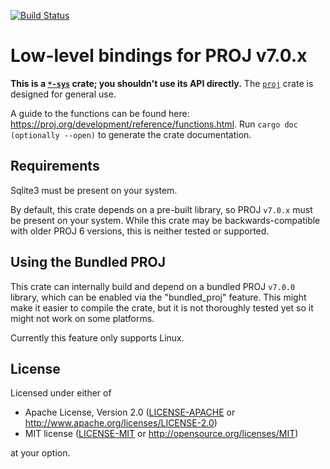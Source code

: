[![Build Status](https://travis-ci.org/georust/proj-sys.svg?branch=master)](https://travis-ci.org/georust/proj-sys)

# Low-level bindings for PROJ v7.0.x
**This is a [`*-sys`](https://doc.rust-lang.org/cargo/reference/build-scripts.html#a-sys-packages) crate; you shouldn't use its API directly.** The [`proj`](https://github.com/georust/proj) crate is designed for general use.

A guide to the functions can be found here: https://proj.org/development/reference/functions.html. Run `cargo doc (optionally --open)` to generate the crate documentation.

## Requirements

Sqlite3 must be present on your system.

By default, this crate depends on a pre-built library, so PROJ `v7.0.x` must be present on your system. While this crate may be backwards-compatible with older PROJ 6 versions, this is neither tested or supported.

## Using the Bundled PROJ

This crate can internally build and depend on a bundled PROJ `v7.0.0` library, which can be enabled via the "bundled_proj" feature. This might make it easier to compile the crate, but it is not thoroughly tested yet so it might not work on some platforms.

Currently this feature only supports Linux.

## License

Licensed under either of

 * Apache License, Version 2.0 ([LICENSE-APACHE](LICENSE-APACHE) or http://www.apache.org/licenses/LICENSE-2.0)
 * MIT license ([LICENSE-MIT](LICENSE-MIT) or http://opensource.org/licenses/MIT)

at your option.
